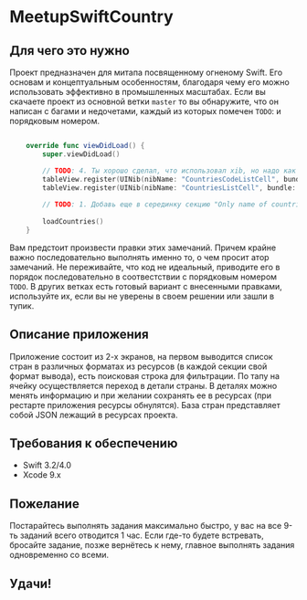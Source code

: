 # MeetupSwiftCountry

## Для чего это нужно

Проект предназначен для митапа посвященному огненому Swift. Его основам и концептуальным особенностям, благодаря чему его можно использовать эффективно в промышленных масштабах. Если вы скачаете проект из основной ветки `master` то вы обнаружите, что он написан с багами и недочетами, каждый из которых помечен `TODO`: и порядковым номером.

```swift

    override func viewDidLoad() {
        super.viewDidLoad()

        // TODO: 4. Ты хорошо сделал, что использовал xib, но надо как то через константы это все регистрировать, глянь extension UIView я добавил в проект и используй созданный тобой enum
        tableView.register(UINib(nibName: "CountriesCodeListCell", bundle: nil), forCellReuseIdentifier: "codeCountry")
        tableView.register(UINib(nibName: "CountriesListCell", bundle: nil), forCellReuseIdentifier: "allCountry")
        
        // TODO: 1. Добавь еще в серединку секцию "Only name of countries", его id = "nameCountry" и это ячейка CountriesNameListCell, она уже есть в проекте.
        
        loadCountries()
    }

```

Вам предстоит произвести правки этих замечаний. Причем крайне важно последовательно выполнять именно то, о чем просит атор замечаний. Не переживайте, что код не идеальный, приводите его в порядок последовательно в соотвестствии с порядковым номером `TODO`. В других ветках есть готовый вариант с внесенными правками, используйте их, если вы не уверены в своем решении или зашли в тупик.

## Описание приложения

Приложение состоит из 2-х экранов, на первом выводится список стран в различных форматах из ресурсов (в каждой секции свой формат вывода), есть поисковая строка для фильтрации. По тапу на ячейку осуществляется переход в детали страны. В деталях можно менять информацию и при желании сохранять ее в ресурсах (при рестарте приложения ресурсы обнулятся). База стран представляет собой JSON лежащий в ресурсах проекта.

## Требования к обеспечению

- Swift 3.2/4.0
- Xcode 9.x

## Пожелание

Постарайтесь выполнять задания максимально быстро, у вас на все 9-ть заданий всего отводится 1 час. Если где-то будете встревать, бросайте задание, позже вернётесь к нему, главное выполнять задания одновременно со всеми.

## Удачи!
